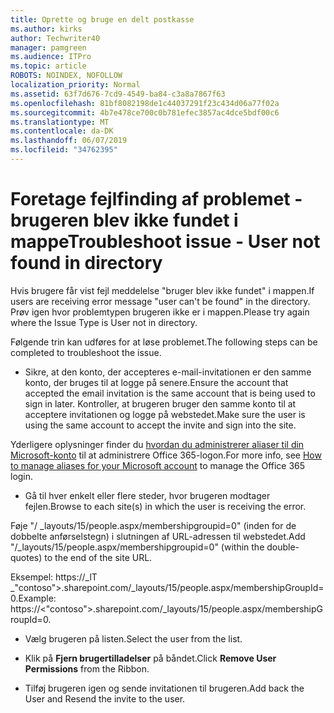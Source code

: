 ```yaml
---
title: Oprette og bruge en delt postkasse
ms.author: kirks
author: Techwriter40
manager: pamgreen
ms.audience: ITPro
ms.topic: article
ROBOTS: NOINDEX, NOFOLLOW
localization_priority: Normal
ms.assetid: 63f7d676-7cd9-4549-ba84-c3a8a7867f63
ms.openlocfilehash: 81bf8082198de1c44037291f23c434d06a77f02a
ms.sourcegitcommit: 4b7e478ce700c0b781efec3857ac4dce5bdf00c6
ms.translationtype: MT
ms.contentlocale: da-DK
ms.lasthandoff: 06/07/2019
ms.locfileid: "34762395"
---
```

# <a name="troubleshoot-issue---user-not-found-in-directory"></a><span data-ttu-id="7771b-102">Foretage fejlfinding af problemet - brugeren blev ikke fundet i mappe</span><span class="sxs-lookup"><span data-stu-id="7771b-102">Troubleshoot issue - User not found in directory</span></span>

<span data-ttu-id="7771b-103">Hvis brugere får vist fejl meddelelse "bruger blev ikke fundet" i mappen.</span><span class="sxs-lookup"><span data-stu-id="7771b-103">If users are receiving error message "user can't be found" in the directory.</span></span> <span data-ttu-id="7771b-104">Prøv igen hvor problemtypen brugeren ikke er i mappen.</span><span class="sxs-lookup"><span data-stu-id="7771b-104">Please try again where the Issue Type is User not in directory.</span></span>

<span data-ttu-id="7771b-105">Følgende trin kan udføres for at løse problemet.</span><span class="sxs-lookup"><span data-stu-id="7771b-105">The following steps can be completed to troubleshoot the issue.</span></span>

- <span data-ttu-id="7771b-106">Sikre, at den konto, der accepteres e-mail-invitationen er den samme konto, der bruges til at logge på senere.</span><span class="sxs-lookup"><span data-stu-id="7771b-106">Ensure the account that accepted the email invitation is the same account that is being used to sign in later.</span></span> <span data-ttu-id="7771b-107">Kontroller, at brugeren bruger den samme konto til at acceptere invitationen og logge på webstedet.</span><span class="sxs-lookup"><span data-stu-id="7771b-107">Make sure the user is using the same account to accept the invite and sign into the site.</span></span> 

<span data-ttu-id="7771b-108">Yderligere oplysninger finder du [hvordan du administrerer aliaser til din Microsoft-konto</a> til at administrere Office 365-logon](https://support.microsoft.com/help/12407/microsoft-account-how-to-manage-aliases).</span><span class="sxs-lookup"><span data-stu-id="7771b-108">For more info, see [How to manage aliases for your Microsoft account</a> to manage the Office 365 login](https://support.microsoft.com/help/12407/microsoft-account-how-to-manage-aliases).</span></span> 

- <span data-ttu-id="7771b-109">Gå til hver enkelt eller flere steder, hvor brugeren modtager fejlen.</span><span class="sxs-lookup"><span data-stu-id="7771b-109">Browse to each site(s) in which the user is receiving the error.</span></span> 

<span data-ttu-id="7771b-110">Føje "/ _layouts/15/people.aspx/membershipgroupid=0" (inden for de dobbelte anførselstegn) i slutningen af URL-adressen til webstedet.</span><span class="sxs-lookup"><span data-stu-id="7771b-110">Add "/_layouts/15/people.aspx/membershipgroupid=0" (within the double-quotes) to the end of the site URL.</span></span> 

<span data-ttu-id="7771b-111">Eksempel: https://_lT _"contoso">.sharepoint.com/_layouts/15/people.aspx/membershipGroupId=0.</span><span class="sxs-lookup"><span data-stu-id="7771b-111">Example: https://<"contoso">.sharepoint.com/_layouts/15/people.aspx/membershipGroupId=0.</span></span>

- <span data-ttu-id="7771b-112">Vælg brugeren på listen.</span><span class="sxs-lookup"><span data-stu-id="7771b-112">Select the user from the list.</span></span>

- <span data-ttu-id="7771b-113">Klik på **Fjern brugertilladelser** på båndet.</span><span class="sxs-lookup"><span data-stu-id="7771b-113">Click **Remove User Permissions** from the Ribbon.</span></span> 
-  <span data-ttu-id="7771b-114">Tilføj brugeren igen og sende invitationen til brugeren.</span><span class="sxs-lookup"><span data-stu-id="7771b-114">Add back the User and Resend the invite to the user.</span></span>

